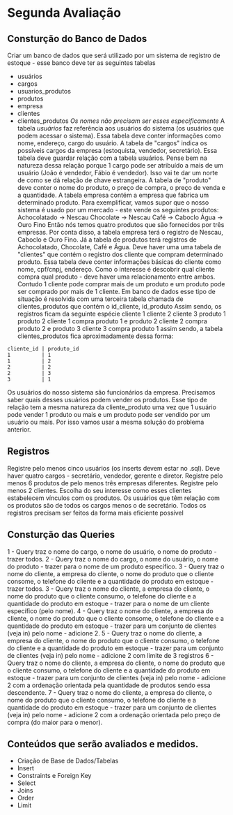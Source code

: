 # Segunda Avaliação
## Consturção do Banco de Dados
Criar um banco de dados que será utilizado por um sistema de registro de estoque - esse banco deve ter as seguintes tabelas
* usuários
* cargos
* usuarios_produtos
* produtos
* empresa
* clientes
* clientes_produtos
*Os nomes não precisam ser esses especificamente*
A tabela *usuários* faz referência aos usuários do sistema (os usuários que podem acessar o sistema). Essa tabela deve conter informações como nome, endereço, cargo do usuário.
A tabela de "cargos" indica os possíveis cargos da empresa (estoquista, vendedor, secretário). Essa tabela deve guardar relação com a tabela usuários. Pense bem na natureza dessa relação porque 1 cargo pode ser atribuído a mais de um usuário (João é vendedor, Fábio é vendedor). Isso vai te dar um norte de como se dá relação de chave estrangeira.
A tabela de "produto" deve conter o nome do produto, o preço de compra, o preço de venda e a quantidade.
A tabela empresa contém a empresa que fabrica um determinado produto. Para exemplificar, vamos supor que o nosso sistema é usado por um mercado - este vende os seguintes produtos:
Achocolatado -> Nescau
Chocolate -> Nescau
Café -> Caboclo
Água -> Ouro Fino
Então nós temos quatro produtos que são fornecidos por três empresas. Por conta disso, a tabela empresa terá o registro de Nescau, Caboclo e Ouro Fino. Já a tabela de produtos terá registros de Achocolatado, Chocolate, Café e Água.
Deve haver uma uma tabela de "clientes" que contém o registro dos cliente que compram determinado produto. Essa tabela deve conter informações básicas do cliente como nome, cpf/cnpj, endereço. Como o interesse é descobrir qual cliente compra qual produto - deve haver uma relacionamento entre ambos. Contudo 1 cliente pode comprar mais de um produto e um produto pode ser comprado por mais de 1 cliente. Em banco de dados esse tipo de situação é resolvida com uma terceira tabela chamada de clientes_produtos que contém o id_cliente, id_produto
Assim sendo, os registros ficam da seguinte espécie
cliente 1
cliente 2
cliente 3
produto 1
produto 2
cliente 1 compra produto 1 e produto 2
cliente 2 compra produto 2 e produto 3
cliente 3 compra produto 1
assim sendo, a tabela clientes_produtos fica aproximadamente dessa forma:
```
cliente_id | produto_id
1          | 1
1          | 2
2          | 2
2          | 3
3          | 1
```
Os usuários do nosso sistema são funcionários da empresa. Precisamos saber quais desses usuários podem vender os produtos. Esse tipo de relação tem a mesma natureza da cliente_produto uma vez que 1 usuário pode vender 1 produto ou mais e um produto pode ser vendido por um usuário ou mais. Por isso vamos usar a mesma solução do problema anterior.
## Registros
Registre pelo menos cinco usuários (os inserts devem estar no .sql).
Deve haver quatro cargos - secretário, vendedor, gerente e diretor.
Registre pelo menos 6 produtos de pelo menos três empresas diferentes.
Registre pelo menos 2 clientes. Escolha do seu interesse como esses clientes estabelecem vínculos com os produtos.
Os usuários que têm relação com os produtos são de todos os cargos menos o de secretário.
Todos os registros precisam ser feitos da forma mais eficiente possível
## Consturção das Queries
1 - Query traz o nome do cargo, o nome do usuário, o nome do produto - trazer todos.
2 - Query traz o nome do cargo, o nome do usuário, o nome do produto - trazer para o nome de um produto específico.
3 - Query traz o nome do cliente, a empresa do cliente, o nome do produto que o cliente consome, o telefone do cliente e a quantidade do produto em estoque - trazer todos.
3 - Query traz o nome do cliente, a empresa do cliente, o nome do produto que o cliente consumo, o telefone do cliente e a quantidade do produto em estoque - trazer para o nome de um cliente específico (pelo nome).
4 - Query traz o nome do cliente, a empresa do cliente, o nome do produto que o cliente consome, o telefone do cliente e a quantidade do produto em estoque - trazer para um conjunto de clientes (veja in) pelo nome - adicione 2.
5 - Query traz o nome do cliente, a empresa do cliente, o nome do produto que o cliente consumo, o telefone do cliente e a quantidade do produto em estoque - trazer para um conjunto de clientes (veja in) pelo nome - adicione 2 com limite de 3 registros
6 - Query traz o nome do cliente, a empresa do cliente, o nome do produto que o cliente consumo, o telefone do cliente e a quantidade do produto em estoque - trazer para um conjunto de clientes (veja in) pelo nome - adicione 2 com a ordenação orientada pela quantidade de produtos sendo essa descendente.
7 - Query traz o nome do cliente, a empresa do cliente, o nome do produto que o cliente consumo, o telefone do cliente e a quantidade do produto em estoque - trazer para um conjunto de clientes (veja in) pelo nome - adicione 2 com a ordenação orientada pelo preço de compra (do maior para o menor).
 
 
## Conteúdos que serão avaliados e medidos.
* Criação de Base de Dados/Tabelas
* Insert
* Constraints e Foreign Key
* Select
* Joins
* Order
* Limit
 
 

